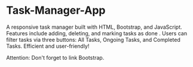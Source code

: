 # Task-Manager-App
A responsive task manager built with HTML, Bootstrap, and JavaScript. Features include adding, deleting, and marking tasks as done . Users can filter tasks via three buttons: All Tasks, Ongoing Tasks, and Completed Tasks. Efficient and user-friendly!

 Attention: Don't forget to link Bootstrap.


